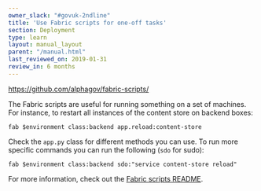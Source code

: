 ```yaml
---
owner_slack: "#govuk-2ndline"
title: 'Use Fabric scripts for one-off tasks'
section: Deployment
type: learn
layout: manual_layout
parent: "/manual.html"
last_reviewed_on: 2019-01-31
review_in: 6 months
---
```


<https://github.com/alphagov/fabric-scripts/>

The Fabric scripts are useful for running something on a set of machines. For instance, to restart all instances of the content store on backend boxes:

`fab $environment class:backend app.reload:content-store`

Check the `app.py` class for different methods you can use. To run more specific commands you can run the following (`sdo` for sudo):

`fab $environment class:backend sdo:"service content-store reload"`

For more information, check out the [Fabric scripts README](https://github.com/alphagov/fabric-scripts#readme>).
